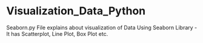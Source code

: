 # Visualization_Data_Python

Seaborn.py File explains about visualization of Data Using Seaborn Library - It has Scatterplot, Line Plot, Box Plot etc.
